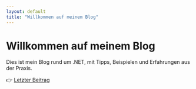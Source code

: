 ```yaml
---
layout: default
title: "Willkommen auf meinem Blog"
---
```


# Willkommen auf meinem Blog

Dies ist mein Blog rund um .NET, mit Tipps, Beispielen und Erfahrungen aus der Praxis.

👉 [Letzter Beitrag](/_posts/2025-06-04-net-dependency-injection-tipps.md)
